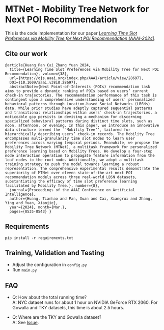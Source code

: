 # MTNet - Mobility Tree Network for Next POI Recommendation

This is the code implementation for our paper [*Learning Time Slot Preferences via Mobility Tree for Next POI Recommendation  (AAAI-2024)*](https://ojs.aaai.org/index.php/AAAI/article/view/28697).

## Cite our work
```
@article{Huang_Pan_Cai_Zhang_Yuan_2024,
  title={Learning Time Slot Preferences via Mobility Tree for Next POI Recommendation}, volume={38},
  url={https://ojs.aaai.org/index.php/AAAI/article/view/28697},
  DOI={10.1609/aaai.v38i8.28697},
  abstractNote={Next Point-of-Interests (POIs) recommendation task aims to provide a dynamic ranking of POIs based on users’ current check-in trajectories. The recommendation performance of this task is contingent upon a comprehensive understanding of users’ personalized behavioral patterns through Location-based Social Networks (LBSNs) data. While prior studies have adeptly captured sequential patterns and transitional relationships within users’ check-in trajectories, a noticeable gap persists in devising a mechanism for discerning specialized behavioral patterns during distinct time slots, such as noon, afternoon, or evening. In this paper, we introduce an innovative data structure termed the ``Mobility Tree’’, tailored for hierarchically describing users’ check-in records. The Mobility Tree encompasses multi-granularity time slot nodes to learn user preferences across varying temporal periods. Meanwhile, we propose the Mobility Tree Network (MTNet), a multitask framework for personalized preference learning based on Mobility Trees. We develop a four-step node interaction operation to propagate feature information from the leaf nodes to the root node. Additionally, we adopt a multitask training strategy to push the model towards learning a robust representation. The comprehensive experimental results demonstrate the superiority of MTNet over eleven state-of-the-art next POI recommendation models across three real-world LBSN datasets, substantiating the efficacy of time slot preference learning facilitated by Mobility Tree.}, number={8},
  journal={Proceedings of the AAAI Conference on Artificial Intelligence},
  author={Huang, Tianhao and Pan, Xuan and Cai, Xiangrui and Zhang, Ying and Yuan, Xiaojie},
  year={2024}, month={Mar.},
  pages={8535-8543} }
```

## Requirements
```
pip install -r requirements.txt
```

## Training, Validation and Testing
- Adjust the configuration in `config.py`  
- Run `main.py`

## FAQ
- Q: How about the total running time?    
  A: NYC dataset runs for about 1 hour on NVIDIA GeForce RTX 2060. For Gowalla and TKY datasets, this time is about 2.5 hours.
  
- Q: Where are the TKY and Gowalla dataset?    
  A: See [Issue](https://github.com/Skyyyy0920/MTNet/issues/4).
